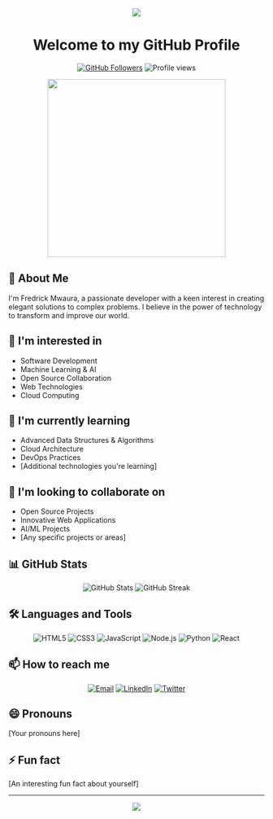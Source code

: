 <div align="center">
  <img src="https://capsule-render.vercel.app/api?type=waving&color=gradient&height=200&section=header&text=Fredrick%20Mwaura&fontSize=80&fontAlignY=35&animation=fadeIn" />
</div>

<h1 align="center">Welcome to my GitHub Profile</h1>

<p align="center">
  <a href="https://github.com/fredrick-mwaura"><img src="https://img.shields.io/github/followers/fredrick-mwaura?label=Followers&style=social" alt="GitHub Followers" /></a>
  <img src="https://komarev.com/ghpvc/?username=fredrick-mwaura&label=Profile%20views&color=0e75b6&style=flat" alt="Profile views" />
</p>

<div align="center">
  <img src="https://media.giphy.com/media/qgQUggAC3Pfv687qPC/giphy.gif" width="350" />
</div>

## 👋 About Me

I'm Fredrick Mwaura, a passionate developer with a keen interest in creating elegant solutions to complex problems. I believe in the power of technology to transform and improve our world.

## 👀 I'm interested in
- Software Development
- Machine Learning & AI
- Open Source Collaboration
- Web Technologies
- Cloud Computing

## 🌱 I'm currently learning
- Advanced Data Structures & Algorithms
- Cloud Architecture
- DevOps Practices
- [Additional technologies you're learning]

## 💞️ I'm looking to collaborate on
- Open Source Projects
- Innovative Web Applications
- AI/ML Projects
- [Any specific projects or areas]

## 📊 GitHub Stats

<div align="center">
  <img src="https://github-readme-stats.vercel.app/api?username=fredrick-mwaura&show_icons=true&theme=radical" alt="GitHub Stats" />
  <img src="https://github-readme-streak-stats.herokuapp.com/?user=fredrick-mwaura&theme=radical" alt="GitHub Streak" />
</div>

## 🛠️ Languages and Tools

<p align="center">
  <img src="https://img.shields.io/badge/HTML5-E34F26?style=for-the-badge&logo=html5&logoColor=white" alt="HTML5" />
  <img src="https://img.shields.io/badge/CSS3-1572B6?style=for-the-badge&logo=css3&logoColor=white" alt="CSS3" />
  <img src="https://img.shields.io/badge/JavaScript-F7DF1E?style=for-the-badge&logo=javascript&logoColor=black" alt="JavaScript" />
  <img src="https://img.shields.io/badge/Node.js-43853D?style=for-the-badge&logo=node.js&logoColor=white" alt="Node.js" />
  <img src="https://img.shields.io/badge/Python-3776AB?style=for-the-badge&logo=python&logoColor=white" alt="Python" />
  <img src="https://img.shields.io/badge/React-20232A?style=for-the-badge&logo=react&logoColor=61DAFB" alt="React" />
  <!-- Add more technologies you work with -->
</p>

## 📫 How to reach me
<p align="center">
  <a href="mailto:your.email@example.com"><img src="https://img.shields.io/badge/Email-D14836?style=for-the-badge&logo=gmail&logoColor=white" alt="Email" /></a>
  <a href="https://linkedin.com/in/fredrick-mwaura"><img src="https://img.shields.io/badge/LinkedIn-0077B5?style=for-the-badge&logo=linkedin&logoColor=white" alt="LinkedIn" /></a>
  <a href="https://twitter.com/your-twitter"><img src="https://img.shields.io/badge/Twitter-1DA1F2?style=for-the-badge&logo=twitter&logoColor=white" alt="Twitter" /></a>
  <!-- Add more contact methods as needed -->
</p>

## 😄 Pronouns
[Your pronouns here]

## ⚡ Fun fact
[An interesting fun fact about yourself]

---

<div align="center">
  <img src="https://capsule-render.vercel.app/api?type=waving&color=gradient&height=100&section=footer" />
</div>

<!---
fredrick-mwaura/fredrick-mwaura is a ✨ special ✨ repository because its `README.md` (this file) appears on your GitHub profile.
You can click the Preview link to take a look at your changes.
--->
